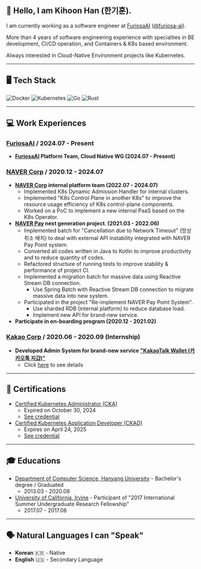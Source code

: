 ## 👋 Hello, I am Kihoon Han (한기훈).

I am currently working as a software engineer at [FuriosaAI](https://furiosa.ai) ([@furiosa-ai](https://github.com/furiosa-ai)).

More than 4 years of software engineering experience with specialties in BE development, CI/CD operation, and Containers & K8s based environment.

Always interested in Cloud-Native Environment projects like Kubernetes.

***

## 🖥  Tech Stack
![Docker](https://img.shields.io/badge/-Docker-blue)
![Kubernetes](https://img.shields.io/badge/-Kubernetes-indigo)
![Go](https://img.shields.io/badge/-Go-blue)
![Rust](https://img.shields.io/badge/-Rust-red)

***

## 💻 Work Experiences

### [FuriosaAI](https://furiosa.ai) / 2024.07 - Present
- **[FuriosaAI](https://furiosa.ai) Platform Team, Cloud Native WG (2024.07 - Present)**

### [NAVER Corp](https://navercorp.com/en) / 2020.12 - 2024.07
- **[NAVER Corp](https://navercorp.com/en) internal platform team (2022.07 - 2024.07)**
    - Implemented K8s Dynamic Admission Handler for internal clusters.
    - Implemented "K8s Control Plane in another K8s" to improve the resource usage efficiency of K8s control-plane components.
    - Worked on a PoC to implement a new internal PaaS based on the K8s Operator.
- **[NAVER Pay](https://pay.naver.com/about) next generation project. (2021.03 - 2022.06)**
    - Implemented batch for "Cancellation due to Network Timeout" (망상취소 배치) to deal with external API instability integrated with NAVER Pay Point system.
    - Converted all codes written in Java to Kotlin to improve productivity and to reduce quantity of codes.
    - Refactored structure of running tests to improve stability \& performance of project CI.
    - Implemented a migration batch for massive data using Reactive Stream DB connection.
        - Use Spring Batch with Reactive Stream DB connection to migrate massive data into new system.
    - Participated in the project "Re-implement NAVER Pay Point System".
        - Use sharded RDB (internal platform) to reduce database load.
        - Implement new API for brand-new service.
- **Participate in on-boarding program (2020.12 - 2021.02)**

### [Kakao Corp](https://www.kakaocorp.com/?lang=en) / 2020.06 - 2020.09 (Internship)
- **Developed Admin System for brand-new service ["KakaoTalk Wallet (카카오톡 지갑)"](https://www.kakaocorp.com/event/wallet/index)**
    - Click [here](work_experiences/kakao_brand_new_service_admin_system.md) to see details

***

## 📝 Certifications
- [Certified Kubernetes Administrator (CKA)](https://www.cncf.io/certification/cka/)
    - Expired on October 30, 2024
    - [See credential](https://www.credly.com/badges/87b5b5e6-cd70-4e85-a45d-0cbe024dcb66/public_url)
- [Certified Kubernetes Application Developer (CKAD)](https://www.cncf.io/certification/ckad/)
    - Expires on April 24, 2025
    - [See credential](https://www.credly.com/badges/06e5d8d9-561f-423c-afd8-a739981758d8/public_url)

***

## 🎓 Educations
- [Department of Computer Science, Hanyang University](http://cs.hanyang.ac.kr/eng/) - Bachelor's degree / Graduated
    - 2013.03 - 2020.08
- [University of California, Irvine](https://uci.edu/) - Participant of "2017 International Summer Undergraduate Research Fellowship"
    - 2017.07 - 2017.08

***

## 🗣️ Natural Languages I can "Speak"
* **Korean** 🇰🇷 - Native
* **English** 🇺🇸 - Secondary Language
